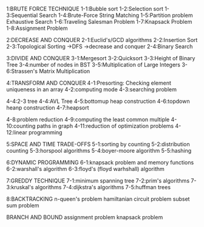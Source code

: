 1:BRUTE FORCE TECHNIQUE
1-1:Bubble sort
1-2:Selection sort
1-3:Sequential  Search
1-4:Brute-Force String Matching
1-5:Partition problem
Exhaustive Search
1-6:Traveling Salesman Problem
1-7:Knapsack Problem
1-8:Assignment Problem

2:DECREASE AND CONQUER
2-1:Euclid's/GCD algorithms
2-2:Insertion Sort
2-3:Topological Sorting
    ->DFS
    ->decrease and conquer
2-4:Binary Search


3:DIVIDE AND CONQUER
3-1:Mergesort
3-2:Quicksort
3-3:Height of Binary Tree
3-4:number of nodes in BST
3-5:Multiplication of Large Integers
3-6:Strassen's Matrix Multiplication



4:TRANSFORM AND CONQUER
4-1:Presorting: Checking element uniqueness in an array
4-2:computing mode
4-3:searching problem

4-4:2-3 tree
4-4:AVL Tree
4-5:bottomup heap construction
4-6:topdown heanp construction
4-7:heapsort

4-8:problem reduction
4-9:computing the least common multiple
4-10:counting paths in graph
4-11:reduction of optimization problems
4-12:linear programming


5:SPACE AND TIME TRADE-OFFS
5-1:sorting by counting
5-2:distribution counting
5-3:horspool algorithms
5-4:boyer-moore algorithm
5-5:hashing



6:DYNAMIC PROGRAMMING
6-1:knapsack problem and memory functions
6-2:warshall's algorithm
6-3:floyd's (floyd warhshall) algorithm


7:GREDDY TECHNIQUE
7-1:minimum spanning tree
7-2:prim's algorithms
7-3:kruskal's algorithms
7-4:dijkstra's algorithms
7-5:huffman trees

8:BACKTRACKING
n-queen's problem
hamiltanian circuit problem
subset sum problem

BRANCH AND BOUND
assignment problem
knapsack problem
